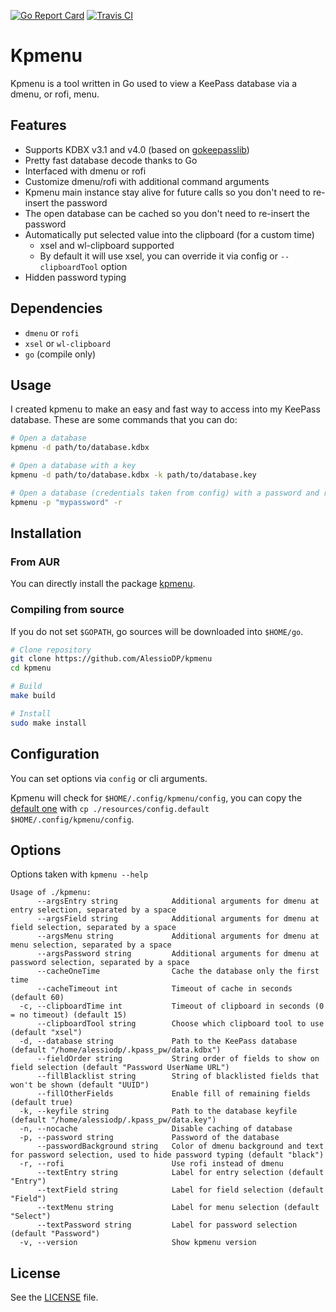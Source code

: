 [![Go Report Card](https://goreportcard.com/badge/github.com/AlessioDP/kpmenu)](https://goreportcard.com/report/github.com/AlessioDP/kpmenu) [![Travis CI](https://travis-ci.com/AlessioDP/kpmenu.svg?branch=master)](https://travis-ci.com/AlessioDP/kpmenu)
# Kpmenu
Kpmenu is a tool written in Go used to view a KeePass database via a dmenu, or rofi, menu.

## Features
  * Supports KDBX v3.1 and v4.0 (based on [gokeepasslib](https://github.com/tobischo/gokeepasslib))
  * Pretty fast database decode thanks to Go
  * Interfaced with dmenu or rofi
  * Customize dmenu/rofi with additional command arguments
  * Kpmenu main instance stay alive for future calls so you don't need to re-insert the password
  * The open database can be cached so you don't need to re-insert the password
  * Automatically put selected value into the clipboard (for a custom time)
    * xsel and wl-clipboard supported
    * By default it will use xsel, you can override it via config or `--clipboardTool` option
  * Hidden password typing

## Dependencies
  * `dmenu` or `rofi`
  * `xsel` or `wl-clipboard`
  * `go` (compile only)

## Usage
I created kpmenu to make an easy and fast way to access into my KeePass database. These are some commands that you can do:
```bash
# Open a database
kpmenu -d path/to/database.kdbx

# Open a database with a key
kpmenu -d path/to/database.kdbx -k path/to/database.key

# Open a database (credentials taken from config) with a password and rofi
kpmenu -p "mypassword" -r
```

## Installation
### From AUR
You can directly install the package [kpmenu](https://aur.archlinux.org/packages/kpmenu/).

### Compiling from source
If you do not set `$GOPATH`, go sources will be downloaded into `$HOME/go`.
```bash
# Clone repository
git clone https://github.com/AlessioDP/kpmenu
cd kpmenu

# Build
make build

# Install
sudo make install
```

## Configuration
You can set options via `config` or cli arguments.

Kpmenu will check for `$HOME/.config/kpmenu/config`, you can copy the [default one](https://github.com/AlessioDP/kpmenu/blob/master/resources/config.default) with `cp ./resources/config.default $HOME/.config/kpmenu/config`.

## Options
Options taken with `kpmenu --help`
```text
Usage of ./kpmenu:
      --argsEntry string            Additional arguments for dmenu at entry selection, separated by a space
      --argsField string            Additional arguments for dmenu at field selection, separated by a space
      --argsMenu string             Additional arguments for dmenu at menu selection, separated by a space
      --argsPassword string         Additional arguments for dmenu at password selection, separated by a space
      --cacheOneTime                Cache the database only the first time
      --cacheTimeout int            Timeout of cache in seconds (default 60)
  -c, --clipboardTime int           Timeout of clipboard in seconds (0 = no timeout) (default 15)
      --clipboardTool string        Choose which clipboard tool to use (default "xsel")
  -d, --database string             Path to the KeePass database (default "/home/alessiodp/.kpass_pw/data.kdbx")
      --fieldOrder string           String order of fields to show on field selection (default "Password UserName URL")
      --fillBlacklist string        String of blacklisted fields that won't be shown (default "UUID")
      --fillOtherFields             Enable fill of remaining fields (default true)
  -k, --keyfile string              Path to the database keyfile (default "/home/alessiodp/.kpass_pw/data.key")
  -n, --nocache                     Disable caching of database
  -p, --password string             Password of the database
      --passwordBackground string   Color of dmenu background and text for password selection, used to hide password typing (default "black")
  -r, --rofi                        Use rofi instead of dmenu
      --textEntry string            Label for entry selection (default "Entry")
      --textField string            Label for field selection (default "Field")
      --textMenu string             Label for menu selection (default "Select")
      --textPassword string         Label for password selection (default "Password")
  -v, --version                     Show kpmenu version
```

## License
See the [LICENSE](https://github.com/AlessioDP/kpmenu/blob/master/LICENSE) file.

